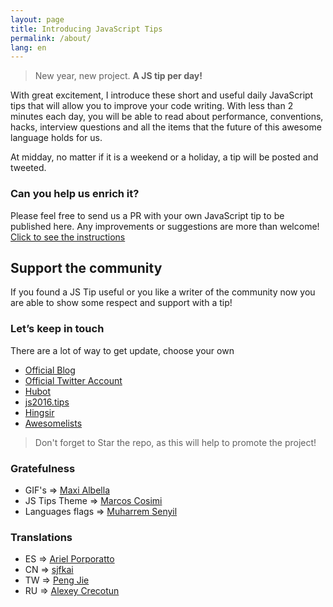 ```yaml
---
layout: page
title: Introducing JavaScript Tips
permalink: /about/
lang: en
---
```


> New year, new project. **A JS tip per day!**

With great excitement, I introduce these short and useful daily JavaScript tips that will allow you to improve your code writing. With less than 2 minutes each day, you will be able to read about performance, conventions, hacks, interview questions and all the items that the future of this awesome language holds for us.

At midday, no matter if it is a weekend or a holiday, a tip will be posted and tweeted.

### Can you help us enrich it?
Please feel free to send us a PR with your own JavaScript tip to be published here.
Any improvements or suggestions are more than welcome!
[Click to see the instructions](https://github.com/loverajoel/jstips/blob/master/CONTRIBUTING.md)

## Support the community
If you found a JS Tip useful or you like a writer of the community now you are able to show some respect and support with a tip!


### Let’s keep in touch

There are a lot of way to get update, choose your own

- [Official Blog](http://www.jstips.co)
- [Official Twitter Account](https://twitter.com/tips_js)
- [Hubot](https://github.com/dggriffin/hubot-jstips)
- [js2016.tips](http://js2016.tips/)
- [Hingsir](http://hingsir.com/jstips-site/dist/tips/)
- [Awesomelists](https://awesomelists.top/#/repos/loverajoel/jstips)

> Don't forget to Star the repo, as this will help to promote the project!

### Gratefulness

- GIF's => [Maxi Albella](https://dribbble.com/maxialbella)
- JS Tips Theme => [Marcos Cosimi](https://github.com/markoscc)
- Languages flags => [Muharrem Senyil](https://dribbble.com/shots/1211759-Free-195-Flat-Flags)

### Translations
- ES => [Ariel Porporatto](https://github.com/ppollo07)
- CN => [sjfkai](https://github.com/sjfkai)
- TW => [Peng Jie](https://github.com/neighborhood999)
- RU => [Alexey Crecotun](https://github.com/Krekotun)
